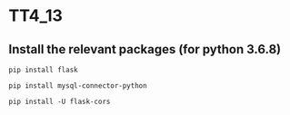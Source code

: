 # TT4_13

## Install the relevant packages (for python 3.6.8)
`pip install flask`

`pip install mysql-connector-python`

`pip install -U flask-cors`




